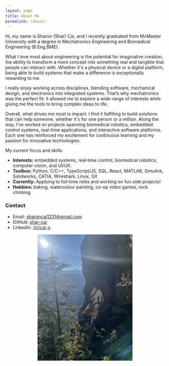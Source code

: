 ```yaml
---
layout: page
title: About Me
permalink: /about/
---
```



Hi, my name is Sharon (Shar) Cai, and I recently graduated from McMaster University with a degree in Mechatronics Engineering and Biomedical Engineering (B.Eng.BME).

What I love most about engineering is the potential for imaginative creation, the ability to transform a mere concept into something real and tangible that people can interact with. Whether it's a physical device or a digital platform, being able to build systems that make a difference is exceptionally rewarding to me. 

I really enjoy working across disciplines, blending software, mechanical design, and electronics into integrated systems. That’s why mechatronics was the perfect fit: it allowed me to explore a wide range of interests while giving me the tools to bring complex ideas to life.

Overall, what drives me most is impact. I find it fulfilling to build solutions that can help someone, whether it's for one person or a million. Along the way, I’ve worked on projects spanning biomedical robotics, embedded control systems, real-time applications, and interactive software platforms. Each one has reinforced my excitement for continuous learning and my passion for innovative technologies.

My current focus and skills:
- **Interests:** embedded systems, real‑time control, biomedical robotics, computer vision, and UI/UX.
- **Toolbox:** Python, C/C++, TypeScript/JS, SQL, React, MATLAB, Simulink, Solidworks, CATIA, Wireshark, Linux, Git
- **Currently:** Applying to full‑time roles and working on fun side projects!
- **Hobbies:** baking, watercolour painting, co-op video games, rock climbing

### Contact
- Email: [sharoncai1231@gmail.com](sharoncai1231@gmail.com)
- GitHub: [shar-cai](https://github.com/shar-cai)  
- LinkedIn: [/in/cai-s](https://www.linkedin.com/in/cai-s/)



<p align="center">
  <img src="/assets/img/sharclimb.jpg" alt="Photo of Shar climbing in Squamish, BC" width="300"/>
</p>
